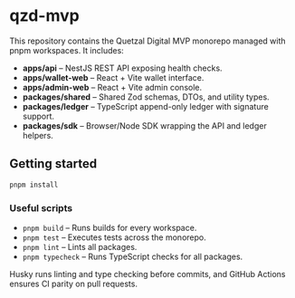 # qzd-mvp

This repository contains the Quetzal Digital MVP monorepo managed with pnpm workspaces. It includes:

- **apps/api** – NestJS REST API exposing health checks.
- **apps/wallet-web** – React + Vite wallet interface.
- **apps/admin-web** – React + Vite admin console.
- **packages/shared** – Shared Zod schemas, DTOs, and utility types.
- **packages/ledger** – TypeScript append-only ledger with signature support.
- **packages/sdk** – Browser/Node SDK wrapping the API and ledger helpers.

## Getting started

```bash
pnpm install
```

### Useful scripts

- `pnpm build` – Runs builds for every workspace.
- `pnpm test` – Executes tests across the monorepo.
- `pnpm lint` – Lints all packages.
- `pnpm typecheck` – Runs TypeScript checks for all packages.

Husky runs linting and type checking before commits, and GitHub Actions ensures CI parity on pull requests.
